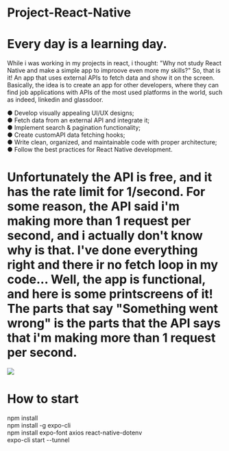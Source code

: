 # Project-React-Native

# Every day is a learning day.

While i was working in my projects in react, i thought: "Why not study React Native and make a simple app to improove even more my skills?"
So, that is it! An app that uses external APIs to fetch data and show it on the screen. Basically, the idea is to create an app for other developers, where they can find job applications with APIs of the most used platforms in the world, such as indeed, linkedin and glassdoor.

● Develop visually appealing UI/UX designs;<br />
● Fetch data from an external API and integrate it;<br />
● Implement search & pagination functionality;<br />
● Create customAPI data fetching hooks;<br />
● Write clean, organized, and maintainable code with proper architecture;<br />
● Follow the best practices for React Native development.<br />


# Unfortunately the API is free, and it has the rate limit for 1/second. For some reason, the API said i'm making more than 1 request per second, and i actually don't know why is that. I've done everything right and there ir no fetch loop in my code... Well, the app is functional, and here is some printscreens of it! The parts that say "Something went wrong" is the parts that the API says that i'm making more than 1 request per second.

<img src="https://prnt.sc/NtAuyV40O4Jh" />


# How to start

npm install<br />
npm install -g expo-cli<br />
npm install expo-font axios react-native-dotenv<br />
expo-cli start --tunnel<br />
